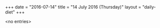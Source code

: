 +++
date = "2016-07-14"
title = "14 July 2016 (Thursday)"
layout = "daily-diet"
+++


\<no entries\>

